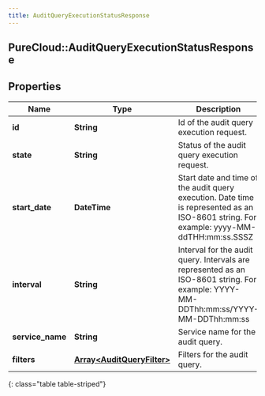 ```yaml
---
title: AuditQueryExecutionStatusResponse
---
```

## PureCloud::AuditQueryExecutionStatusResponse

## Properties

|Name | Type | Description | Notes|
|------------ | ------------- | ------------- | -------------|
| **id** | **String** | Id of the audit query execution request. | [optional] |
| **state** | **String** | Status of the audit query execution request. | [optional] |
| **start_date** | **DateTime** | Start date and time of the audit query execution. Date time is represented as an ISO-8601 string. For example: yyyy-MM-ddTHH:mm:ss.SSSZ | [optional] |
| **interval** | **String** | Interval for the audit query. Intervals are represented as an ISO-8601 string. For example: YYYY-MM-DDThh:mm:ss/YYYY-MM-DDThh:mm:ss | [optional] |
| **service_name** | **String** | Service name for the audit query. | [optional] |
| **filters** | [**Array&lt;AuditQueryFilter&gt;**](AuditQueryFilter.html) | Filters for the audit query. | [optional] |
{: class="table table-striped"}


